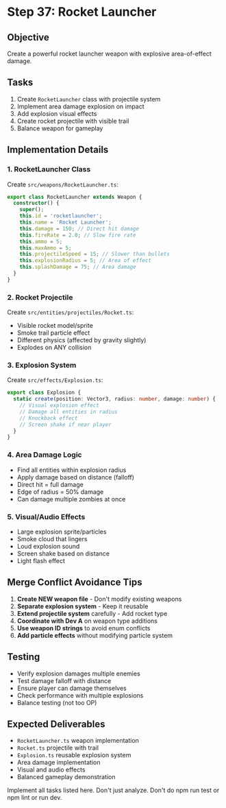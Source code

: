 # Step 37: Rocket Launcher

## Objective
Create a powerful rocket launcher weapon with explosive area-of-effect damage.

## Tasks
1. Create `RocketLauncher` class with projectile system
2. Implement area damage explosion on impact
3. Add explosion visual effects
4. Create rocket projectile with visible trail
5. Balance weapon for gameplay

## Implementation Details

### 1. RocketLauncher Class
Create `src/weapons/RocketLauncher.ts`:
```typescript
export class RocketLauncher extends Weapon {
  constructor() {
    super();
    this.id = 'rocketlauncher';
    this.name = 'Rocket Launcher';
    this.damage = 150; // Direct hit damage
    this.fireRate = 2.0; // Slow fire rate
    this.ammo = 5;
    this.maxAmmo = 5;
    this.projectileSpeed = 15; // Slower than bullets
    this.explosionRadius = 5; // Area of effect
    this.splashDamage = 75; // Area damage
  }
}
```

### 2. Rocket Projectile
Create `src/entities/projectiles/Rocket.ts`:
- Visible rocket model/sprite
- Smoke trail particle effect
- Different physics (affected by gravity slightly)
- Explodes on ANY collision

### 3. Explosion System
Create `src/effects/Explosion.ts`:
```typescript
export class Explosion {
  static create(position: Vector3, radius: number, damage: number) {
    // Visual explosion effect
    // Damage all entities in radius
    // Knockback effect
    // Screen shake if near player
  }
}
```

### 4. Area Damage Logic
- Find all entities within explosion radius
- Apply damage based on distance (falloff)
- Direct hit = full damage
- Edge of radius = 50% damage
- Can damage multiple zombies at once

### 5. Visual/Audio Effects
- Large explosion sprite/particles
- Smoke cloud that lingers
- Loud explosion sound
- Screen shake based on distance
- Light flash effect

## Merge Conflict Avoidance Tips
1. **Create NEW weapon file** - Don't modify existing weapons
2. **Separate explosion system** - Keep it reusable
3. **Extend projectile system** carefully - Add rocket type
4. **Coordinate with Dev A** on weapon type additions
5. **Use weapon ID strings** to avoid enum conflicts
6. **Add particle effects** without modifying particle system

## Testing
- Verify explosion damages multiple enemies
- Test damage falloff with distance
- Ensure player can damage themselves
- Check performance with multiple explosions
- Balance testing (not too OP)

## Expected Deliverables
- `RocketLauncher.ts` weapon implementation
- `Rocket.ts` projectile with trail
- `Explosion.ts` reusable explosion system
- Area damage implementation
- Visual and audio effects
- Balanced gameplay demonstration

Implement all tasks listed here. Don't just analyze. Don't do npm run test or npm lint or run dev.